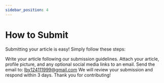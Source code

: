 ```yaml
---
sidebar_position: 4
---
```


# How to Submit

Submitting your article is easy! Simply follow these steps:

Write your article following our submission guidelines.
Attach your article, profile picture, and any optional social media links to an email.
Send the email to: lby124111999@gmail.com
We will review your submission and respond within 3 days. Thank you for contributing!